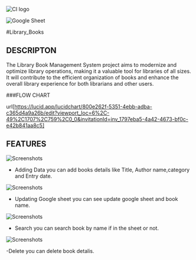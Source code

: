 ![CI logo](https://codeinstitute.s3.amazonaws.com/fullstack/ci_logo_small.png)

![Google Sheet](https://docs.google.com/spreadsheets/d/1IRVWWOBqHNvEwSU7coS8IOM88TRS_9tnxFlKxAZ9y6U/edit?usp=sharing)


#Library_Books

## DESCRIPTON
The Library Book Management System project aims to modernize and optimize library operations, making it a valuable tool for libraries of all sizes. It will contribute to the efficient organization of books and enhance the overall library experience for both librarians and other users.

###FLOW CHART

url[https://lucid.app/lucidchart/800e262f-5351-4ebb-adba-c365d4a9a26b/edit?viewport_loc=6%2C-49%2C1707%2C759%2C0_0&invitationId=inv_1797eba5-4a42-4673-bf0c-e42b841aa8c5]

## FEATURES

![Screenshots](/workspace/Library_Books/images/SCREENSHOTS1,png)

- Adding Data
    you can add books details like Title, Author name,category and Entry date.

![Screenshots](/workspace/Library_Books/images/SCREENSHOTS2,png) 

- Updating Google sheet
   you can see update google sheet and book name.

![Screenshots](/workspace/Library_Books/images/SCREENSHOTS3,png)

- Search
    you can search book by name if in the sheet or not.

![Screenshots](/workspace/Library_Books/images/SCREENSHOTS4,png)

-Delete
    you can delete book detalis.


    